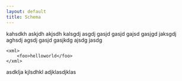 ```yaml
---
layout: default
title: Schema
---
```


kahsdkh askjdh akjsdh kalsgdj asgdj gasjd gasjd gajsd gasjgd jaksgdj aghsdj agsdj gasjd gasjkdg ajsdg jasdg

    <xml>
        <foo>helloworld</foo>
    </xml>

asdklja kjlsdhkl adjklasdjklas
